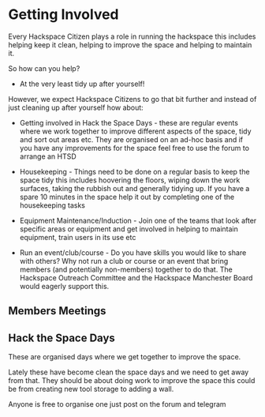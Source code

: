 # Getting Involved

Every Hackspace Citizen plays a role in running the hackspace this includes helping keep it clean, helping to improve the space and helping to maintain it.

So how can you help?

- At the very least tidy up after yourself!

However, we expect Hackspace Citizens to go that bit further and instead of just cleaning up after yourself how about:

- Getting involved in Hack the Space Days - these are regular events where we work together to improve different aspects of the space, tidy and sort out areas etc. They are organised on an ad-hoc basis and if you have any improvements for the space feel free to use the forum to arrange an HTSD

- Housekeeping - Things need to be done on a regular basis to keep the space tidy this includes hoovering the floors, wiping down the work surfaces, taking the rubbish out and generally tidying up. If you have a spare 10 minutes in the space help it out by completing one of the housekeeping tasks
- Equipment Maintenance/Induction - Join one of the teams that look after specific areas or equipment and get involved in helping to maintain equipment, train users in its use etc
- Run an event/club/course - Do you have skills you would like to share with others? Why not run a club or course or an event that bring members (and potentially non-members) together to do that. The Hackspace Outreach Committee and the Hackspace Manchester Board would eagerly support this.

## Members Meetings

## Hack the Space Days 

These are organised days where we get together to improve the space. 

Lately these have become clean the space days and we need to get away from that. They should be about doing work to improve the space this could be from creating new tool storage to adding a wall.

Anyone is free to organise one just post on the forum and telegram 